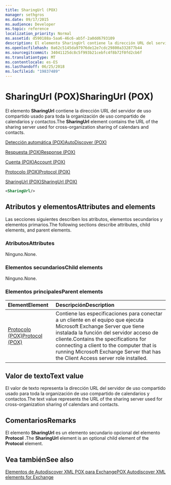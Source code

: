 ```yaml
---
title: SharingUrl (POX)
manager: sethgros
ms.date: 09/17/2015
ms.audience: Developer
ms.topic: reference
localization_priority: Normal
ms.assetid: d590188a-5aa6-46c6-ab5f-2a0dd6793109
description: El elemento SharingUrl contiene la dirección URL del servidor de uso compartido usado para toda la organización de uso compartido de calendarios y contactos.
ms.openlocfilehash: 0a62c5145da97976de12e7cdc29800a332877b44
ms.sourcegitcommit: 34041125dc8c5f993b21cebfc4f8b72f0fd2cb6f
ms.translationtype: MT
ms.contentlocale: es-ES
ms.lasthandoff: 06/25/2018
ms.locfileid: "19837489"
---
```

# <a name="sharingurl-pox"></a><span data-ttu-id="aa730-103">SharingUrl (POX)</span><span class="sxs-lookup"><span data-stu-id="aa730-103">SharingUrl (POX)</span></span>

<span data-ttu-id="aa730-104">El elemento **SharingUrl** contiene la dirección URL del servidor de uso compartido usado para toda la organización de uso compartido de calendarios y contactos.</span><span class="sxs-lookup"><span data-stu-id="aa730-104">The **SharingUrl** element contains the URL of the sharing server used for cross-organization sharing of calendars and contacts.</span></span> 
  
[<span data-ttu-id="aa730-105">Detección automática (POX)</span><span class="sxs-lookup"><span data-stu-id="aa730-105">AutoDiscover (POX)</span></span>](autodiscover-pox.md)
  
[<span data-ttu-id="aa730-106">Respuesta (POX)</span><span class="sxs-lookup"><span data-stu-id="aa730-106">Response (POX)</span></span>](response-pox.md)
  
[<span data-ttu-id="aa730-107">Cuenta (POX)</span><span class="sxs-lookup"><span data-stu-id="aa730-107">Account (POX)</span></span>](account-pox.md)
  
[<span data-ttu-id="aa730-108">Protocolo (POX)</span><span class="sxs-lookup"><span data-stu-id="aa730-108">Protocol (POX)</span></span>](protocol-pox.md)
  
[<span data-ttu-id="aa730-109">SharingUrl (POX)</span><span class="sxs-lookup"><span data-stu-id="aa730-109">SharingUrl (POX)</span></span>](sharingurl-pox.md)
  
```XML
<SharingUrl/>
```

## <a name="attributes-and-elements"></a><span data-ttu-id="aa730-110">Atributos y elementos</span><span class="sxs-lookup"><span data-stu-id="aa730-110">Attributes and elements</span></span>

<span data-ttu-id="aa730-111">Las secciones siguientes describen los atributos, elementos secundarios y elementos primarios.</span><span class="sxs-lookup"><span data-stu-id="aa730-111">The following sections describe attributes, child elements, and parent elements.</span></span>
  
### <a name="attributes"></a><span data-ttu-id="aa730-112">Atributos</span><span class="sxs-lookup"><span data-stu-id="aa730-112">Attributes</span></span>

<span data-ttu-id="aa730-113">Ninguno.</span><span class="sxs-lookup"><span data-stu-id="aa730-113">None.</span></span>
  
### <a name="child-elements"></a><span data-ttu-id="aa730-114">Elementos secundarios</span><span class="sxs-lookup"><span data-stu-id="aa730-114">Child elements</span></span>

<span data-ttu-id="aa730-115">Ninguno.</span><span class="sxs-lookup"><span data-stu-id="aa730-115">None.</span></span>
  
### <a name="parent-elements"></a><span data-ttu-id="aa730-116">Elementos principales</span><span class="sxs-lookup"><span data-stu-id="aa730-116">Parent elements</span></span>

|<span data-ttu-id="aa730-117">**Element**</span><span class="sxs-lookup"><span data-stu-id="aa730-117">**Element**</span></span>|<span data-ttu-id="aa730-118">**Descripción**</span><span class="sxs-lookup"><span data-stu-id="aa730-118">**Description**</span></span>|
|:-----|:-----|
|[<span data-ttu-id="aa730-119">Protocolo (POX)</span><span class="sxs-lookup"><span data-stu-id="aa730-119">Protocol (POX)</span></span>](protocol-pox.md) <br/> |<span data-ttu-id="aa730-120">Contiene las especificaciones para conectar a un cliente en el equipo que ejecuta Microsoft Exchange Server que tiene instalada la función del servidor acceso de cliente.</span><span class="sxs-lookup"><span data-stu-id="aa730-120">Contains the specifications for connecting a client to the computer that is running Microsoft Exchange Server that has the Client Access server role installed.</span></span>  <br/> |
   
## <a name="text-value"></a><span data-ttu-id="aa730-121">Valor de texto</span><span class="sxs-lookup"><span data-stu-id="aa730-121">Text value</span></span>

<span data-ttu-id="aa730-122">El valor de texto representa la dirección URL del servidor de uso compartido usado para toda la organización de uso compartido de calendarios y contactos.</span><span class="sxs-lookup"><span data-stu-id="aa730-122">The text value represents the URL of the sharing server used for cross-organization sharing of calendars and contacts.</span></span>
  
## <a name="remarks"></a><span data-ttu-id="aa730-123">Comentarios</span><span class="sxs-lookup"><span data-stu-id="aa730-123">Remarks</span></span>

<span data-ttu-id="aa730-124">El elemento **SharingUrl** es un elemento secundario opcional del elemento **Protocol** .</span><span class="sxs-lookup"><span data-stu-id="aa730-124">The **SharingUrl** element is an optional child element of the **Protocol** element.</span></span> 
  
## <a name="see-also"></a><span data-ttu-id="aa730-125">Vea también</span><span class="sxs-lookup"><span data-stu-id="aa730-125">See also</span></span>



[<span data-ttu-id="aa730-126">Elementos de Autodiscover XML POX para Exchange</span><span class="sxs-lookup"><span data-stu-id="aa730-126">POX Autodiscover XML elements for Exchange</span></span>](pox-autodiscover-xml-elements-for-exchange.md)

